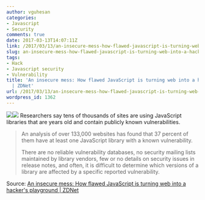 ```yaml
---
author: vguhesan
categories:
- Javascript
- Security
comments: true
date: 2017-03-13T14:07:11Z
link: /2017/03/13/an-insecure-mess-how-flawed-javascript-is-turning-web-into-a-hackers-playground-zdnet/
slug: an-insecure-mess-how-flawed-javascript-is-turning-web-into-a-hackers-playground-zdnet
tags:
- Hack
- Javascript security
- Vulnerability
title: 'An insecure mess: How flawed JavaScript is turning web into a hacker''s playground
  | ZDNet'
url: /2017/03/13/an-insecure-mess-how-flawed-javascript-is-turning-web-into-a-hackers-playground-zdnet/
wordpress_id: 1362
---
```


[![](/img/2017/03/hackericon1.png)](/img/2017/03/hackericon1.png)[![](/img/2017/03/javascripticon.png)](/img/2017/03/javascripticon.png)
Researchers say tens of thousands of sites are using JavaScript libraries that are years old and contain publicly known vulnerabilities.


<blockquote>An analysis of over 133,000 websites has found that 37 percent of them have at least one JavaScript library with a known vulnerability.

There are no reliable vulnerability databases, no security mailing lists maintained by library vendors, few or no details on security issues in release notes, and often, it is difficult to determine which versions of a library are affected by a specific reported vulnerability.</blockquote>


Source: [An insecure mess: How flawed JavaScript is turning web into a hacker's playground | ZDNet](http://www.zdnet.com/article/an-insecure-mess-how-flawed-javascript-is-turning-web-into-a-hackers-playground/)
